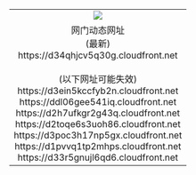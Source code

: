 ﻿<table>
  <tr></tr>
  <tr><td colspan=2 align=center><img src="https://d34qhjcv5q30g.cloudfront.net/Up/oGate.jpg" /></td></tr>
  <tr><td colspan=2 align=center>网门动态网址<br/>(最新)
<br>https://d34qhjcv5q30g.cloudfront.net
<br/><br/>(以下网址可能失效)
<br>https://d3ein5kccfyb2n.cloudfront.net
<br>https://ddl06gee541iq.cloudfront.net
<br>https://d2h7ufkgr2g43q.cloudfront.net
<br>https://d2toqe6s3uoh86.cloudfront.net
<br>https://d3poc3h17np5gx.cloudfront.net
<br>https://d1pvvq1tp2mhps.cloudfront.net
<br>https://d33r5gnujl6qd6.cloudfront.net
    </td>
  </tr>
</table>
